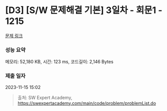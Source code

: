 # [D3] [S/W 문제해결 기본] 3일차 - 회문1 - 1215 

[문제 링크](https://swexpertacademy.com/main/code/problem/problemDetail.do?contestProbId=AV14QpAaAAwCFAYi) 

### 성능 요약

메모리: 52,180 KB, 시간: 123 ms, 코드길이: 2,146 Bytes

### 제출 일자

2023-11-15 15:02



> 출처: SW Expert Academy, https://swexpertacademy.com/main/code/problem/problemList.do